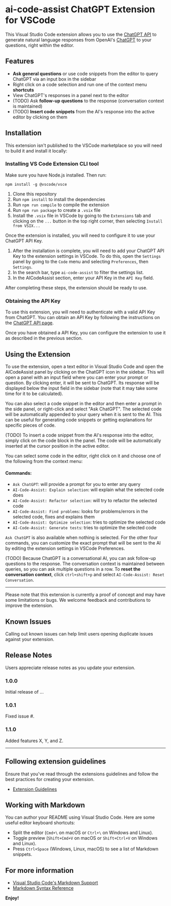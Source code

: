 # ai-code-assist ChatGPT Extension for VSCode

This Visual Studio Code extension allows you to use the [ChatGPT API](https://platform.openai.com/docs/api-reference) to generate natural language responses from OpenAI's [ChatGPT](https://chat.openai.com/chat) to your questions, right within the editor.

## Features

- **Ask general questions** or use code snippets from the editor to query ChatGPT via an input box in the sidebar
- Right click on a code selection and run one of the context menu **shortcuts**
- View ChatGPT's responses in a panel next to the editor
- (TODO) Ask **follow-up questions** to the response (conversation context is maintained)
- (TODO) **Insert code snippets** from the AI's response into the active editor by clicking on them

## Installation

This extension isn't published to the VSCode marketplace so you will need to build it and install it locally:

### Installing VS Code Extension CLI tool

Make sure you have Node.js installed. Then run:

```
npm install -g @vscode/vsce
```

1. Clone this repository
2. Run `npm install` to install the dependencies
3. Run `npm run compile` to compile the extension
4. Run `npm run package` to create a `.vsix` file
5. Install the `.vsix` file in VSCode by going to the `Extensions` tab and clicking on the `...` button in the top right corner, then selecting `Install from VSIX...`

Once the extension is installed, you will need to configure it to use your ChatGPT API Key.

1. After the installation is complete, you will need to add your ChatGPT API Key to the extension settings in VSCode. To do this, open the `Settings` panel by going to the `Code` menu and selecting `Preferences`, then `Settings`.
2. In the search bar, type `ai-code-assist` to filter the settings list.
3. In the AICodeAssist section, enter your API Key in the `API Key` field.

After completing these steps, the extension should be ready to use.

### Obtaining the API Key

To use this extension, you will need to authenticate with a valid API Key from ChatGPT. You can obtain an API Key by following the instructions on the [ChatGPT API page](https://platform.openai.com/docs/api-reference).

Once you have obtained a API Key, you can configure the extension to use it as described in the previous section.

## Using the Extension

To use the extension, open a text editor in Visual Studio Code and open the AICodeAssist panel by clicking on the ChatGPT icon in the sidebar. This will open a panel with an input field where you can enter your prompt or question. By clicking enter, it will be sent to ChatGPT. Its response will be displayed below the input field in the sidebar (note that it may take some time for it to be calculated).

You can also select a code snippet in the editor and then enter a prompt in the side panel, or right-click and select "Ask ChatGPT". The selected code will be automatically appended to your query when it is sent to the AI. This can be useful for generating code snippets or getting explanations for specific pieces of code.

(TODO) To insert a code snippet from the AI's response into the editor, simply click on the code block in the panel. The code will be automatically inserted at the cursor position in the active editor.

You can select some code in the editor, right click on it and choose one of the following from the context menu:

#### Commands:

- `Ask ChatGPT`: will provide a prompt for you to enter any query
- `AI-Code-Assist: Explain selection`: will explain what the selected code does
- `AI-Code-Assist: Refactor selection`: will try to refactor the selected code
- `AI-Code-Assist: Find problems`: looks for problems/errors in the selected code, fixes and explains them
- `AI-Code-Assist: Optimize selection`: tries to optimize the selected code
- `AI-Code-Assist: Generate tests`: tries to optimize the selected code

`Ask ChatGPT` is also available when nothing is selected. For the other four commands, you can customize the exact prompt that will be sent to the AI by editing the extension settings in VSCode Preferences.

(TODO) Because ChatGPT is a conversational AI, you can ask follow-up questions to the response. The conversation context is maintained between queries, so you can ask multiple questions in a row.
To **reset the conversation context**, click `ctrl+shift+p` and select `AI-Code-Assist: Reset Conversation`.

---

Please note that this extension is currently a proof of concept and may have some limitations or bugs. We welcome feedback and contributions to improve the extension.

## Known Issues

Calling out known issues can help limit users opening duplicate issues against your extension.

## Release Notes

Users appreciate release notes as you update your extension.

### 1.0.0

Initial release of ...

### 1.0.1

Fixed issue #.

### 1.1.0

Added features X, Y, and Z.

---

## Following extension guidelines

Ensure that you've read through the extensions guidelines and follow the best practices for creating your extension.

- [Extension Guidelines](https://code.visualstudio.com/api/references/extension-guidelines)

## Working with Markdown

You can author your README using Visual Studio Code. Here are some useful editor keyboard shortcuts:

- Split the editor (`Cmd+\` on macOS or `Ctrl+\` on Windows and Linux).
- Toggle preview (`Shift+Cmd+V` on macOS or `Shift+Ctrl+V` on Windows and Linux).
- Press `Ctrl+Space` (Windows, Linux, macOS) to see a list of Markdown snippets.

## For more information

- [Visual Studio Code's Markdown Support](http://code.visualstudio.com/docs/languages/markdown)
- [Markdown Syntax Reference](https://help.github.com/articles/markdown-basics/)

**Enjoy!**
